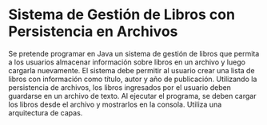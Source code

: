 # Sistema de Gestión de Libros con Persistencia en Archivos

Se pretende programar en Java un sistema de gestión de libros que permita a los usuarios almacenar información sobre libros en un archivo y luego cargarla nuevamente. El sistema debe permitir al usuario crear una lista de libros con información como título, autor y año de publicación. Utilizando la persistencia de archivos, los libros ingresados por el usuario deben guardarse en un archivo de texto. Al ejecutar el programa, se deben cargar los libros desde el archivo y mostrarlos en la consola. Utiliza una arquitectura de capas.

